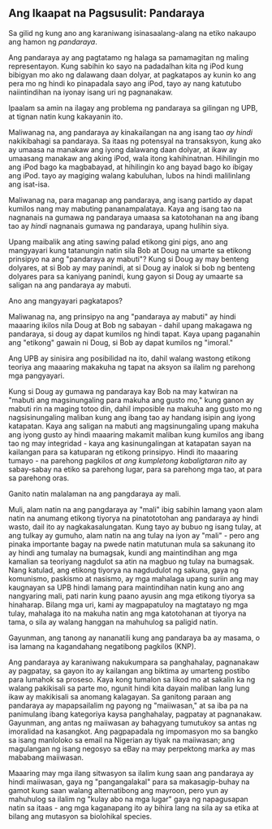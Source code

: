 ## Ang Ikaapat na Pagsusulit: Pandaraya

Sa gilid ng kung ano ang karaniwang isinasaalang-alang na etiko nakaupo ang hamon ng *pandaraya*.

Ang pandaraya ay ang pagtatamo ng halaga sa pamamagitan ng maling representayon. Kung sabihin ko sayo na padadalhan kita ng iPod kung bibigyan mo ako ng dalawang daan dolyar, at pagkatapos ay kunin ko ang pera mo ng hindi ko pinapadala sayo ang iPod, tayo ay nang katutubo naiintindihan na iyonay isang uri ng pagnanakaw.	

Ipaalam sa amin na ilagay ang problema ng pandaraya sa gilingan ng UPB, at tignan natin kung kakayanin ito.

Maliwanag na, ang pandaraya ay kinakailangan na ang isang tao *ay hindi* nakikibahagi sa pandaraya. Sa itaas ng potensyal na transaksyon, kung ako ay umaasa na manakaw ang iyong dalawang daan dolyar, at ikaw ay umaasang manakaw ang aking iPod, wala itong kahihinatnan. Hihilingin mo ang iPod bago ka magbabayad, at hihilingin ko ang bayad bago ko ibigay ang iPod. tayo ay magiging walang kabuluhan, lubos na hindi malilinlang ang isat-isa.

Maliwanag na, para maganap ang pandaraya, ang isang partido ay dapat kumilos nang may mabuting pananampalataya. Kaya ang isang tao na nagnanais na gumawa ng pandaraya umaasa sa katotohanan na ang ibang tao ay *hindi* nagnanais gumawa ng pandaraya, upang hulihin siya.

Upang maibalik ang ating sawing palad etikong gini pigs, ano ang mangyayari kung tatanungin natin sila Bob at Doug na umarte sa etikong prinsipyo na ang "pandaraya ay mabuti"? Kung si Doug ay may benteng dolyares, at si Bob ay may panindi, at si Doug ay inalok si bob ng benteng dolyares para sa kaniyang panindi, kung gayon si Doug ay umaarte sa saligan na ang pandaraya ay mabuti.

Ano ang mangyayari pagkatapos?

Maliwanag na, ang prinsipyo na ang "pandaraya ay mabuti" ay hindi maaaring ikilos nila Doug at Bob ng sabayan - dahil upang makagawa ng pandaraya, si doug ay dapat kumilos ng hindi tapat. Kaya upang paganahin ang "etikong" gawain ni Doug, si Bob ay dapat kumilos ng "imoral."

Ang UPB ay sinisira ang posibilidad na ito, dahil walang wastong etikong teoriya ang maaaring makakuha ng tapat na aksyon sa ilalim ng parehong mga pangyayari.

Kung si Doug ay gumawa ng pandaraya kay Bob na may katwiran na "mabuti ang magsinungaling para makuha ang gusto mo," kung ganon ay mabuti rin na maging totoo din, dahil imposible na makuha ang gusto mo ng nagsisinungaling maliban kung ang ibang tao ay handang isipin ang iyong katapatan. Kaya ang saligan na mabuti ang magsinungaling upang makuha ang iyong gusto ay hindi maaaring makamit maliban kung kumilos ang ibang tao ng may integridad - kaya ang kasinungalingan at katapatan sayan na kailangan para sa katuparan ng etikong prinsipyo. Hindi ito maaaring tumayo - na parehong pagkilos *at ang kumpletong kabaligtaran nito* ay sabay-sabay na etiko sa parehong lugar, para sa parehong mga tao, at para sa parehong oras.

Ganito natin malalaman na ang pangdaraya ay mali.

Muli, alam natin na ang pangdaraya ay "mali" ibig sabihin lamang yaon alam natin na anumang etikong tiyorya na pinatototohan ang pandaraya ay hindi wasto, dail ito ay nagkakasalungatan. Kung tayo ay bubuo ng isang tulay, at ang tulkay ay gumuho, alam natin na ang tulay na iyon ay "mali" - pero ang pinaka importante bagay na pwede natin matutunan mula sa sakunang ito ay hindi ang tumalay na bumagsak, kundi ang maintindihan ang mga kamalian sa teoriyang nagdulot sa atin na magbuo ng tulay na bumagsak. Nang katulad, ang etikong tiyorya na nagdudulot ng sakuna, gaya ng komunismo, paskismo at nasismo, ay mga mahalaga upang suriin ang may kaugnayan sa UPB hindi lamang para maintindihan natin kung ano ang nangyaring mali, pati narin kung paano ayusin ang mga etikong tiyorya sa hinaharap. Bilang mga uri, kami ay magpapatuloy na magtatayo ng mga tulay, mahalaga ito na makuha natin ang mga katotohanan at tiyorya na tama, o sila ay walang hanggan na mahuhulog sa paligid natin. 

Gayunman, ang tanong ay nananatili kung ang pandaraya ba ay masama, o isa lamang na kagandahang negatibong pagkilos (KNP). 

Ang pandaraya ay karaniwang nakukumpara sa panghahalay, pagnanakaw ay pagpatay, sa gayon ito ay kailangan ang biktima ay umarteng postibo para lumahok sa proseso. Kaya kong tumalon sa likod mo at sakalin ka ng walang pakikisali sa parte mo, ngunit hindi kita dayain maliban lang lung ikaw ay makikisali sa anomang kalagayan. Sa ganitong paraan ang pandaraya ay mapapsailalim ng payong ng "maiiwasan," at sa iba pa na panimulang ibang kategoriya kaysa panghahalay, pagpatay at pagnanakaw. Gayunman, ang antas ng maiiwasan ay bahagyang tumutukoy sa antas ng imoralidad na kasangkot. Ang pagpapadala ng impomasyon mo sa bangko sa isang manloloko sa email na Nigerian ay tiyak na maiiwasan; ang magulangan ng isang negosyo sa eBay na may perpektong marka ay mas mababang maiiwasan.

Maaaring may mga ilang sitwasyon sa ilalim kung saan ang pandaraya ay hindi maiiwasan, gaya ng "pangangalakal" para sa makasagip-buhay na gamot kung saan walang alternatibong ang mayroon, pero yun ay mahuhulog sa ilalim ng "kulay abo na mga lugar" gaya ng napagusapan natin sa itaas - ang mga kaganapang ito ay bihira lang na sila ay sa etika at bilang ang mutasyon sa biolohikal species.

